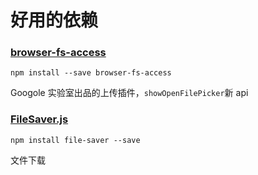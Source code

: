 # 好用的依赖

### [ browser-fs-access](https://github.com/GoogleChromeLabs/browser-fs-access)  

```
npm install --save browser-fs-access
```

Googole 实验室出品的上传插件，`showOpenFilePicker`新 api



### **[FileSaver.js](https://github.com/eligrey/FileSaver.js)**

```
npm install file-saver --save
```

文件下载

